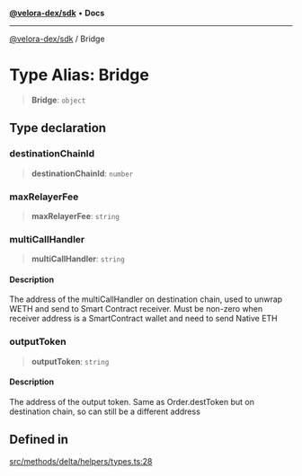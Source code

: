 [**@velora-dex/sdk**](../README.md) • **Docs**

***

[@velora-dex/sdk](../globals.md) / Bridge

# Type Alias: Bridge

> **Bridge**: `object`

## Type declaration

### destinationChainId

> **destinationChainId**: `number`

### maxRelayerFee

> **maxRelayerFee**: `string`

### multiCallHandler

> **multiCallHandler**: `string`

#### Description

The address of the multiCallHandler on destination chain, used to unwrap WETH and send to Smart Contract receiver. Must be non-zero when receiver address is a SmartContract wallet and need to send Native ETH

### outputToken

> **outputToken**: `string`

#### Description

The address of the output token. Same as Order.destToken but on destination chain, so can still be a different address

## Defined in

[src/methods/delta/helpers/types.ts:28](https://github.com/VeloraDEX/sdk/blob/master/src/methods/delta/helpers/types.ts#L28)
